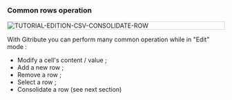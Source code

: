 ### Common rows operation

<div style="border: thin solid lightgrey;">
  <img
    alt="TUTORIAL-EDITION-CSV-CONSOLIDATE-ROW"
    src="https://raw.githubusercontent.com/multi-coop/gitribute-documentation-content/main/images/tutorial/commented/tutorial-csv-edition.png"
    />
</div>

With Gitribute you can perform many common operation while in "Edit" mode :

- Modify a cell's content / value ;
- Add a new row ;
- Remove a row ;
- Select a row ;
- Consolidate a row (see next section)
